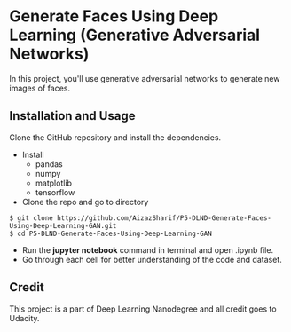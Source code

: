 # Generate Faces Using Deep Learning (Generative Adversarial Networks) 

In this project, you'll use generative adversarial networks to generate new images of faces.

## Installation and Usage

Clone the GitHub repository and install the dependencies.
* Install 
  * pandas
  * numpy
  * matplotlib
  * tensorflow
 * Clone the repo and go to directory 
```
$ git clone https://github.com/AizazSharif/P5-DLND-Generate-Faces-Using-Deep-Learning-GAN.git
$ cd P5-DLND-Generate-Faces-Using-Deep-Learning-GAN

```
* Run the **jupyter notebook** command in terminal and open .ipynb file.
* Go through each cell for better understanding of the code and dataset.

## Credit 

This project is a part of Deep Learning Nanodegree and all credit goes to Udacity.





